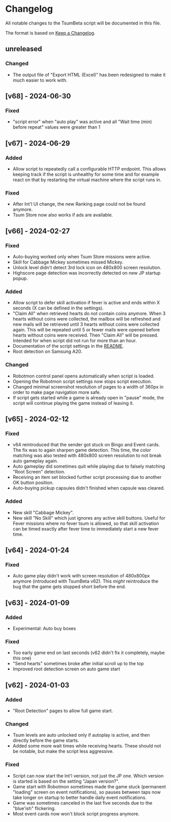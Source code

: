 # Changelog

All notable changes to the TsumBeta script will be documented in this file.

The format is based on [Keep a Changelog](https://keepachangelog.com/en/1.0.0/).


## unreleased

### Changed
- The output file of "Export HTML (Excel)" has been redesigned to make it much easier to work with.

## [v68] - 2024-06-30

### Fixed
- "script error" when "auto play" was active and all "Wait time (min) before repeat" values were greater than 1


## [v67] - 2024-06-29

### Added
- Allow script to repeatedly call a configurable HTTP endpoint. This allows keeping track if the script is unhealthy for
  some time and for example react on that by restarting the virtual machine where the script runs in.

### Fixed
- After Int'l UI change, the new Ranking page could not be found anymore.
- Tsum Store now also works if ads are available.


## [v66] - 2024-02-27

### Fixed
- Auto-buying worked only when Tsum Store missions were active.
- Skill for Cabbage Mickey sometimes missed Mickey.
- Unlock level didn't detect 3rd lock icon on 480x800 screen resolution.
- Highscore page detection was incorrectly detected on new JP startup popup.

### Added
- Allow script to defer skill activation if fever is active and ends within X seconds 
  (X can be defined in the settings).
- "Claim All" when retrieved hearts do not contain coins anymore. When 3 hearts without coins were collected, the 
  mailbox will be refreshed and new mails will be retrieved until 3 hearts without coins were collected again.
  This will be repeated until 5 or fewer mails were opened before hearts without coins were received. Then "Claim All"
  will be pressed. Intended for when script did not run for more than an hour.
- Documentation of the script settings in the [README](README.md).
- Root detection on Samsung A20.

### Changed
- Robotmon control panel opens automatically when script is loaded.
- Opening the Robotmon script settings now stops script execution.
- Changed minimal screenshot resolution of pages to a width of 360px in order to make page navigation more safe.
- If script gets started while a game is already open in "pause" mode, the script will continue playing the game instead 
  of leaving it.


## [v65] - 2024-02-12

### Fixed

- v64 reintroduced that the sender got stuck on Bingo and Event cards. The fix was to again sharpen game
  detection. This time, the color matching was also tested with 480x800 screen resolution to not
  break auto gameplay again.
- Auto gameplay did sometimes quit while playing due to falsely matching "Root Screen" detection.
- Receiving an item set blocked further script processing due to another OK button position.
- Auto-buying pickup capsules didn't finished when capsule was cleared.

### Added

- New skill "Cabbage Mickey".
- New skill "No Skill" which just ignores any active skill buttons. Useful for Fever missions where no fever tsum 
  is allowed, so that skill activation can be timed exactly after fever time to immediately start a new fever time.


## [v64] - 2024-01-24

### Fixed

- Auto game play didn't work with screen resolution of 480x800px anymore (introduced with TsumBeta v62). 
  This _might_ reintroduce the bug that the game gets stopped short before the end.


## [v63] - 2024-01-09

### Added

- Experimental: Auto buy boxes

### Fixed

- Too early game end on last seconds (v62 didn't fix it completely, maybe this one)
- "Send hearts" sometimes broke after initial scroll up to the top
- Improved root detection screen on auto game start 


## [v62] - 2024-01-03

### Added

- "Root Detection" pages to allow full game start.

### Changed

- Tsum levels are auto unlocked only if autoplay is active, and then directly before the game starts.
- Added some more wait times while receiving hearts. These should not be notable, but make the script less aggressive. 

### Fixed

- Script can now start the Int'l version, not just the JP one. 
  Which version is started is based on the setting "Japan version?".
- Game start with Robotmon sometimes made the game stuck (permanent "loading" screen on 
  event notifications), so pauses between taps now take longer on startup to better handle daily event 
  notifications.
- Game was sometimes canceled in the last five seconds due to the "blue'ish" flickering.
- Most event cards now won't block script progress anymore.
